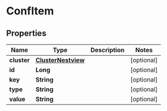 # ConfItem

## Properties
Name | Type | Description | Notes
------------ | ------------- | ------------- | -------------
**cluster** | [**ClusterNestview**](ClusterNestview.md) |  |  [optional]
**id** | **Long** |  |  [optional]
**key** | **String** |  |  [optional]
**type** | **String** |  |  [optional]
**value** | **String** |  |  [optional]
